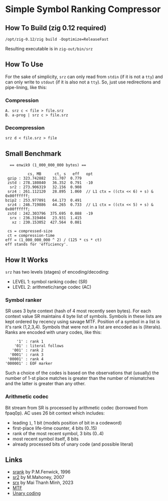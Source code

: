 
# Simple Symbol Ranking Compressor

## How To Build (zig 0.12 required)
```
/opt/zig-0.12/zig build -Doptimize=ReleaseFast
```
Resulting executable is in `zig-out/bin/srz`

## How To Use

For the sake of simplicity,
`srz` can only read from `stdin` (if it is not a `tty`)
and can only write to `stdout` (if it is also not a `tty`).
So, just use redirections and pipe-lining, like this:

### Compression
```
A. srz c < file > file.srz
B. a-prog | srz c > file.srz
```

### Decompression
```
srz d < file.srz > file
```

## Small Benchmark
```
  == enwik9 (1_000_000_000 bytes) ==

          cs, MB      ct, s   eff   opt
 gzip : 323.742882   31.707  0.779
 zstd : 278.180840   36.352  0.791  -10
  sr2 : 273.906319   32.156  0.908
 srz4 : 261.112120   28.895  1.060  // L1 ctx = ((ctx << 6) + s) & 0x00ffffff;
bzip2 : 253.977891   64.173  0.491
 srz4 : 246.719886   44.265  0.733  // L1 ctx = ((ctx << 5) + s) & 0x00ffffff;
 zstd : 242.303796  375.695  0.088  -19
  srx : 236.319404   23.931  1.415
   xz : 230.153052  427.564  0.081

 cs = compressed-size
 ct = compression-time
eff = (1_000_000_000 ^ 2) / (125 * cs * ct)
eff stands for 'efficiency'.
```

## How It Works

`srz` has two levels (stages) of encoding/decoding:

* LEVEL 1: symbol ranking codec (SR)
* LEVEL 2: arithmetic/range codec (AC)

### Symbol ranker

SR uses 3 byte context (hash of 4 most recently seen bytes).
For each context value SR maintains 4 byte list of symbols.
Symbols in these lists are kept ordered by recency using savage MTF.
Position of a symbol in a list is it's rank (1,2,3,4).
Symbols that were not in a list are encoded as is (literals).
Ranks are encoded with unary codes, like this:

```
     '1' : rank 1
    '01' : literal follows
   '001' : rank 2
  '0001' : rank 3
 '00001' : rank 4
'000001' : EOF marker
```
Such a choice of the codes is based on the observations that (usually)
the number of 1-st place matches is greater than the number of mismatches
and the latter is greater than any other.

### Arithmetic codec

Bit stream from SR is processed by arithmetic codec (borrowed from fpaq0p).
AC uses 26 bit context which includes:

* leading `1`, 1 bit (models position of bit in a codeword)
* first-place life-time counter, 4 bits (0..15)
* rank of the most recent symbol, 3 bits (0..4)
* most recent symbol itself, 8 bits
* already processed bits of unary code (and possible literal)

## Links

* [srank](https://www.cs.auckland.ac.nz/~peter-f/FTPfiles/srank.c) by P.M.Fenwick, 1996
* [sr2](https://encode.su/threads/881-Symbol-ranking-compression) by M.Mahoney, 2007
* [srx](https://encode.su/threads/4038-SRX-fast-multi-threaded-SR-compressor) by Mai Thanh Minh, 2023
* [MTF](https://hbfs.wordpress.com/2009/03/03/ad-hoc-compression-methods-move-to-front/)
* [Unary coding](https://en.wikipedia.org/wiki/Unary_coding)
